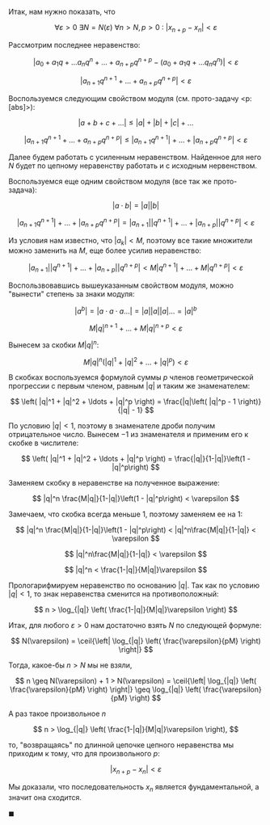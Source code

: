 Итак, нам нужно показать, что

$$ \forall \varepsilon > 0 \ \exists N = N(\varepsilon) \ \forall n > N, p > 0 \ : \ |x_{n+p} - x_n| < \varepsilon $$

Рассмотрим последнее неравенство:

$$ |a_0+a_1q + \ldots a_nq^n + \ldots + a_{n+p}q^{n+p} - (a_0 + a_1q + \ldots q_nq^n)| < \varepsilon $$

$$ |a_{n+1}q^{n+1} + \ldots + a_{n+p}q^{n+p}| < \varepsilon $$

Воспользуемся следующим свойством модуля (см. прото-задачу <p:[abs]>):

$$ |a + b + c + \ldots| \leq |a| + |b| + |c| + \ldots $$

$$ |a_{n+1}q^{n+1} + \ldots + a_{n+p}q^{n+p}| \leq |a_{n+1}q^{n+1}| + \ldots + |a_{n+p}q^{n+p}| < \varepsilon $$

Далее будем работать с усиленным неравенством. Найденное для него $N$ будет по цепному неравенству работать и с исходным нервенством.

Воспользуемся еще одним свойством модуля (все так же прото-задача):

$$ |a\cdot b| = |a||b| $$

$$ |a_{n+1}q^{n+1}| + \ldots + |a_{n+p}q^{n+p}| = |a_{n+1}||q^{n+1}| + \ldots + |a_{n+p}||q^{n+p}| < \varepsilon $$

Из условия нам известно, что $|a_k| < M$, поэтому все такие множители можно заменить на $M$, еще более усилив неравенство:

$$ |a_{n+1}||q^{n+1}| + \ldots + |a_{n+p}||q^{n+p}| < M|q^{n+1}| + \ldots + M|q^{n+p}| < \varepsilon $$

Воспользвовавшись вышеуказанным свойством модуля, можно "вынести" степень за знаки модуля:

$$ |a^b| = |a\cdot a\cdot a\ldots| = |a||a||a|\ldots = |a|^b $$

$$ M|q|^{n+1} + \ldots + M|q|^{n+p} < \varepsilon $$

Вынесем за скобки $M|q|^n$:

$$ M|q|^n\left( |q|^1 + |q|^2 + \ldots + |q|^p \right) < \varepsilon $$

В скобках воспользуемся формулой суммы $p$ членов геометрической прогрессии с первым членом, равным $|q|$ и таким же знаменателем:

$$ \left( |q|^1 + |q|^2 + \ldots + |q|^p \right) = \frac{|q|\left( |q|^p - 1 \right)}{|q| - 1} $$

По условию $|q| < 1$, поэтому в знаменателе дроби получим отрицательное число. Вынесем $-1$ из знаменателя и применим его к скобке в числителе:

$$ \left( |q|^1 + |q|^2 + \ldots + |q|^p \right) = \frac{|q|}{1-|q|}\left(1 - |q|^p\right) $$

Заменяем скобку в неравенстве на полученное выражение:

$$ |q|^n \frac{M|q|}{1-|q|}\left(1 - |q|^p\right) < \varepsilon $$

Замечаем, что скобка всегда меньше $1$, поэтому заменяем ее на $1$:

$$ |q|^n \frac{M|q|}{1-|q|}\left(1 - |q|^p\right) < |q|^n\frac{M|q|}{1-|q|} < \varepsilon $$

$$ |q|^n\frac{M|q|}{1-|q|} < \varepsilon $$

$$ |q|^n < \frac{1-|q|}{M|q|}\varepsilon $$

Прологарифмируем неравенство по основанию $|q|$. Так как по условию $|q| < 1$, то знак неравенства сменится на противоположный:

$$ n > \log_{|q|} \left( \frac{1-|q|}{M|q|}\varepsilon \right) $$

Итак, для любого $\varepsilon > 0$ нам достаточно взять $N$ по следующей формуле:

$$ N(\varepsilon) = \ceil{\left| \log_{|q|} \left( \frac{\varepsilon}{pM} \right) \right|} $$

Тогда, какое-бы $n>N$ мы не взяли,

$$ n \geq N(\varepsilon) + 1 > N(\varepsilon) = \ceil{\left| \log_{|q|} \left( \frac{\varepsilon}{pM} \right) \right|} \geq \log_{|q|} \left( \frac{\varepsilon}{pM} \right) $$

А раз такое произвольное $n$

$$ n > \log_{|q|} \left( \frac{1-|q|}{M|q|}\varepsilon \right), $$

то, "возвращаясь" по длинной цепочке цепного неравенства мы приходим к тому, что для произвольного $p$:

$$ |x_{n+p} - x_n| < \varepsilon $$

Мы доказали, что последовательность $x_n$ является фундаментальной, а значит она сходится.

$\blacksquare$